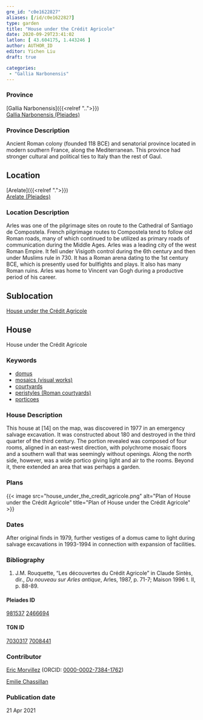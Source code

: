 ```yaml
---
gre_id: "c0e1622827"
aliases: [/id/c0e1622827]
type: garden
title: "House under the Crédit Agricole"
date: 2020-09-29T23:41:02
latlon: [ 43.604175, 1.443246 ]
author: AUTHOR_ID
editor: Yichen Liu
draft: true

categories:
 - "Gallia Narbonensis"
---
```


### Province

[Gallia Narbonensis]({{<relref "..">}}) \
[Gallia Narbonensis (Pleiades)](https://pleiades.stoa.org/places/981537)

### Province Description

Ancient Roman colony (founded 118 BCE) and senatorial province located in modern southern France, along the Mediterranean. This province had stronger cultural and political ties to Italy than the rest of Gaul.

## Location


[Arelate]({{<relref ".">}}) \
[Arelate (Pleiades)](https://pleiades.stoa.org/places/148217)

### Location Description

Arles was one of the pilgrimage sites on route to the Cathedral of Santiago de Compostela. French pilgrimage routes to Compostela tend to follow old Roman roads, many of which continued to be utilized as primary roads of communication during the Middle Ages. Arles was a leading city of the west Roman Empire. It fell under Visigoth control during the 6th century and then under Muslims rule in 730. It has a Roman arena dating to the 1st century BCE, which is presently used for bullfights and plays. It also has many Roman ruins. Arles was home to Vincent van Gogh during a productive period of his career.<!--### Location Description-->

<!-- LEAVE THIS BLANK FOR NOW -->

## Sublocation

[House under the Crédit Agricole](#)

<!--### Sublocation Description-->

<!-- DESCRIPTION -->

## House


House under the Crédit Agricole


### Keywords

- [domus](http://vocab.getty.edu/page/aat/300005506)
- [mosaics (visual works)](http://vocab.getty.edu/page/aat/300015342)
- [courtyards](http://vocab.getty.edu/page/aat/300004095)
- [peristyles (Roman courtyards)](http://vocab.getty.edu/page/aat/300080971)
- [porticoes](http://vocab.getty.edu/page/aat/300004145)



### House Description

This house at [14] on the map, was discovered in 1977 in an emergency salvage excavation. It was constructed about 180 and destroyed in the third quarter of the third century. The portion revealed was composed of four rooms, aligned in an east-west direction, with polychrome mosaic floors and a southern wall that was seemingly without openings. Along the north side, however, was a wide portico giving light and air to the rooms. Beyond it, there extended an area that was perhaps a garden.



### Plans

{{< image src="house_under_the_credit_agricole.png" alt="Plan of House under the Crédit Agricole" title="Plan of House under the Crédit Agricole" >}}



### Dates

After original finds in 1979, further vestiges of a domus came to light during salvage excavations in 1993-1994 in connection with expansion of facilities.

### Bibliography

1. J.M. Rouquette, “Les découvertes du Crédit Agricole” in Claude Sintès, dir., *Du nouveau sur Arles antique*, Arles, 1987, p. 71-7;  Maison 1996 t. II,  p. 88-89.




#### Pleiades ID

[981537](https://pleiades.stoa.org/places/981537)
[2466694](https://pleiades.stoa.org/places/246694)

#### TGN ID

[7030317](http://vocab.getty.edu/page/tgn/7030317)
[7008441](http://vocab.getty.edu/page/tgn/7008441)

### Contributor

[Eric Morvillez](link) (ORCID: [0000-0002-7384-1762](https://orcid.org/0000-0002-7384-1762))

[Emilie Chassillan](link)
### Publication date


21 Apr 2021

<!--### Related articles-->

<!-- Links to other related articles. Leave blank for now -->